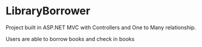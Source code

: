 # LibraryBorrower
Project built in ASP.NET MVC with Controllers and One to Many relationship. 

Users are able to borrow books and check in books
